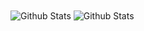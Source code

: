 <img align="center" alt="Github Stats" src="https://github-readme-stats.vercel.app/api?username=amaurymn&theme=react&show_icons=true&hide_title=true&layout=compact" />
<img align="center" alt="Github Stats" src="https://github-readme-stats.vercel.app/api/top-langs/?username=amaurymn&theme=react&show_icons=false&hide_title=false&layout=compact" />
